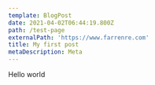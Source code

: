 ```yaml
---
template: BlogPost
date: 2021-04-02T06:44:19.800Z
path: /test-page
externalPath: 'https://www.farrenre.com'
title: My first post
metaDescription: Meta
---
```

Hello world
